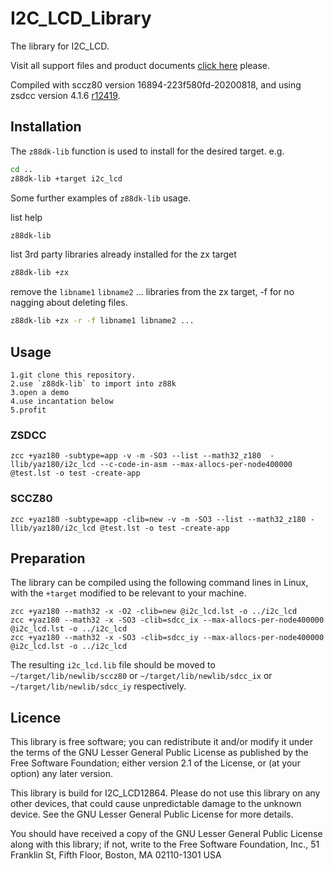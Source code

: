 # I2C_LCD_Library
The library for I2C_LCD.

Visit all support files and product documents [click here](https://github.com/SparkingStudio/I2C_LCD) please.

Compiled with sccz80 version 16894-223f580fd-20200818, and using zsdcc version 4.1.6 [r12419](https://sourceforge.net/p/sdcc/code/12419/log/?path=/trunk/sdcc).

## Installation

The `z88dk-lib` function is used to install for the desired target. e.g.

```bash
cd ..
z88dk-lib +target i2c_lcd
```

Some further examples of `z88dk-lib` usage.

list help
```bash
z88dk-lib
```

list 3rd party libraries already installed for the zx target
```bash
z88dk-lib +zx
```
remove the `libname1` `libname2` ... libraries from the zx target, -f for no nagging about deleting files.
```bash
z88dk-lib +zx -r -f libname1 libname2 ...
```

## Usage
    1.git clone this repository.
    2.use `z88dk-lib` to import into z88k
	3.open a demo
	4.use incantation below
	5.profit

### ZSDCC
`zcc +yaz180 -subtype=app -v -m -SO3 --list --math32_z180  -llib/yaz180/i2c_lcd --c-code-in-asm --max-allocs-per-node400000 @test.lst -o test -create-app`

### SCCZ80
`zcc +yaz180 -subtype=app -clib=new -v -m -SO3 --list --math32_z180 -llib/yaz180/i2c_lcd @test.lst -o test -create-app`

## Preparation

The library can be compiled using the following command lines in Linux, with the `+target` modified to be relevant to your machine.

```
zcc +yaz180 --math32 -x -O2 -clib=new @i2c_lcd.lst -o ../i2c_lcd
zcc +yaz180 --math32 -x -SO3 -clib=sdcc_ix --max-allocs-per-node400000 @i2c_lcd.lst -o ../i2c_lcd
zcc +yaz180 --math32 -x -SO3 -clib=sdcc_iy --max-allocs-per-node400000 @i2c_lcd.lst -o ../i2c_lcd
```

The resulting `i2c_lcd.lib` file should be moved to `~/target/lib/newlib/sccz80` or `~/target/lib/newlib/sdcc_ix` or `~/target/lib/newlib/sdcc_iy` respectively.

## Licence

This library is free software; you can redistribute it and/or modify it under the terms of the GNU Lesser General Public License as published by the Free Software Foundation; either version 2.1 of the License, or (at your option) any later version.

This library is build for I2C_LCD12864. Please do not use this library on any other devices, that could cause unpredictable damage to the unknown device. See the GNU Lesser General Public License for more details.

You should have received a copy of the GNU Lesser General Public License along with this library; if not, write to the Free Software Foundation, Inc., 51 Franklin St, Fifth Floor, Boston, MA  02110-1301  USA
